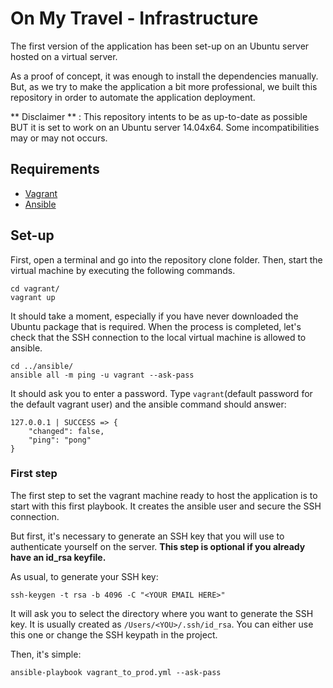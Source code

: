 # On My Travel - Infrastructure

The first version of the application has been set-up on an Ubuntu server hosted on a virtual server.

As a proof of concept, it was enough to install the dependencies manually. But, as we try to make the application a bit more professional, we built this repository in order to automate the application deployment.

** Disclaimer ** : This repository intents to be as up-to-date as possible BUT it is set to work on an Ubuntu server 14.04x64. Some incompatibilities may or may not occurs.

## Requirements
* [Vagrant](https://www.vagrantup.com/)
* [Ansible](http://docs.ansible.com/ansible/intro_installation.html)

## Set-up

First, open a terminal and go into the repository clone folder.
Then, start the virtual machine by executing the following commands.

    cd vagrant/
    vagrant up

It should take a moment, especially if you have never downloaded the Ubuntu package that is required.
When the process is completed, let's check that the SSH connection to the local virtual machine is allowed to ansible.

    cd ../ansible/
    ansible all -m ping -u vagrant --ask-pass

It should ask you to enter a password. Type `vagrant`(default password for the default vagrant user) and the ansible command should answer:

    127.0.0.1 | SUCCESS => {
        "changed": false,
        "ping": "pong"
    }

### First step

The first step to set the vagrant machine ready to host the application is to start with this first playbook. It creates the ansible user and secure the SSH connection.

But first, it's necessary to generate an SSH key that you will use to authenticate yourself on the server. **This step is optional if you already have an id_rsa keyfile.**

As usual, to generate your SSH key:

    ssh-keygen -t rsa -b 4096 -C "<YOUR EMAIL HERE>"

It will ask you to select the directory where you want to generate the SSH key. It is usually created as `/Users/<YOU>/.ssh/id_rsa`. You can either use this one or change the SSH keypath in the project.

Then, it's simple:

    ansible-playbook vagrant_to_prod.yml --ask-pass
